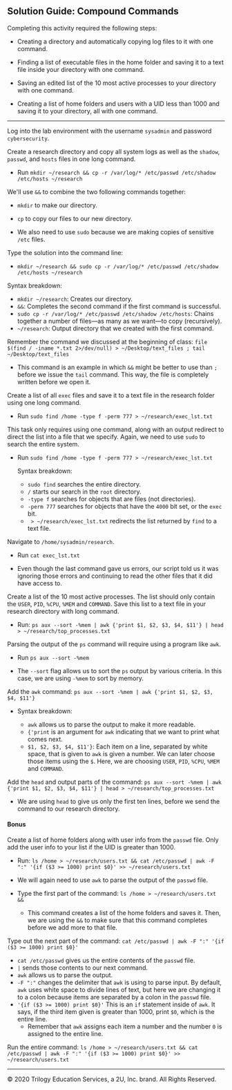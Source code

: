 ## Solution Guide: Compound Commands

Completing this activity required the following steps:

- Creating a directory and automatically copying log files to it with one command.

- Finding a list of executable files in the home folder and saving it to a text file inside your directory with one command.

- Saving an edited list of the 10 most active processes to your directory with one command.

- Creating a list of home folders and users with a UID less than 1000 and saving it to your directory, all with one command.

---

Log into the lab environment with the username `sysadmin` and password `cybersecurity`.

Create a research directory and copy all system logs as well as the `shadow`, `passwd`, and `hosts` files in one long command.

- Run `mkdir ~/research && cp -r /var/log/* /etc/passwd /etc/shadow /etc/hosts ~/research`

We'll use `&&` to combine the two following commands together:

- `mkdir` to make our directory.

- `cp` to copy our files to our new directory.

- We also need to use `sudo` because we are making copies of sensitive `/etc` files.

Type the solution into the command line:

- `mkdir ~/research && sudo cp -r /var/log/* /etc/passwd /etc/shadow /etc/hosts ~/research`

Syntax breakdown:

- `mkdir ~/research`: Creates our directory.
- `&&`: Completes the second command if the first command is successful.
- `sudo cp -r /var/log/* /etc/passwd /etc/shadow /etc/hosts`: Chains together a number of files—as many as we want—to copy (recursively). 
- `~/research`: Output directory that we created with the first command.

Remember the command we discussed at the beginning of class: `file $(find / -iname *.txt 2>/dev/null) > ~/Desktop/text_files ; tail ~/Desktop/text_files`

- This command is an example in which `&&` might be better to use than `;` before we issue the `tail` command. This way, the file is completely written before we open it.

Create a list of all `exec` files and save it to a text file in the research folder using one long command.

- Run `sudo find /home -type f -perm 777 > ~/research/exec_lst.txt`

 This task only requires using one command, along with an output redirect to direct the list into a file that we specify. Again, we need to use `sudo` to search the entire system.

- Run `sudo find /home -type f -perm 777 > ~/research/exec_lst.txt`

   Syntax breakdown:

   - `sudo find` searches the entire directory.
   - `/` starts our search in the `root` directory.
   - `-type f` searches for objects that are files (not directories).
   - `-perm 777` searches for objects that have the `4000` bit set, or the `exec` bit.
   - ` > ~/research/exec_lst.txt` redirects the list returned by `find` to a text file.

Navigate to `/home/sysadmin/research`.

- Run `cat exec_lst.txt`

- Even though the last command gave us errors, our script told us it was ignoring those errors and continuing to read the other files that it did have access to. 


Create a list of the 10 most active processes. The list should only contain the `USER`, `PID`, `%CPU`, `%MEM` and `COMMAND`. Save this list to a text file in your research directory with  long command.

- Run: `ps aux --sort -%mem | awk {'print $1, $2, $3, $4, $11'} | head > ~/research/top_processes.txt`

Parsing the output of the `ps` command will require using a program like `awk`.

   - Run `ps aux --sort -%mem`

   - The `--sort` flag allows us to sort the `ps` output by various criteria. In this case, we are using `-%mem` to sort by memory.

   Add the `awk` command: `ps aux --sort -%mem | awk {'print $1, $2, $3, $4, $11'}`

   - Syntax breakdown:

      - `awk` allows us to parse the output to make it more readable.
      - `{'print` is an argument for `awk` indicating that we want to print what comes next.
      - `$1, $2, $3, $4, $11'}`: Each item on a line, separated by white space, that is given to `awk` is given a number. We can later choose those items using the `$`. Here, we are choosing `USER`, `PID`, `%CPU`, `%MEM` and `COMMAND`.

Add the `head` and output parts of the command:
`ps aux --sort -%mem | awk {'print $1, $2, $3, $4, $11'} | head > ~/research/top_processes.txt`

- We are using `head` to give us only the first ten lines, before we send the command to our research directory.

#### Bonus

Create a list of home folders along with user info from the `passwd` file. Only add the user info to your list if the UID is greater than 1000.

   - Run: `ls /home > ~/research/users.txt && cat /etc/passwd | awk -F ":" '{if ($3 >= 1000) print $0}' >> ~/research/users.txt`


- We will again need to use `awk` to parse the output of the `passwd` file.

- Type the first part of the command: `ls /home > ~/research/users.txt &&`

   - This command creates a list of the home folders and saves it. Then, we are using the `&&` to make sure that this command completes before we add more to that file.

Type out the next part of the command: `cat /etc/passwd | awk -F ":" '{if ($3 >= 1000) print $0}'`

- `cat /etc/passwd` gives us the entire contents of the `passwd` file.
- `|` sends those contents to our next command.
- `awk` allows us to parse the output.
- `-F ":"` changes the delimiter that `awk` is using to parse input. By default, `awk` uses white space to divide lines of text, but here we are changing it to a colon because items are separated by a colon in the `passwd` file.
- `'{if ($3 >= 1000) print $0}'` This is an `if` statement inside of `awk`. It says, if the third item given is greater than 1000, print `$0`, which is the entire line.
   - Remember that `awk` assigns each item a number and the number `0` is assigned to the entire line. 
   
Run the entire command: `ls /home > ~/research/users.txt && cat /etc/passwd | awk -F ":" '{if ($3 >= 1000) print $0}' >> ~/research/users.txt`


---

© 2020 Trilogy Education Services, a 2U, Inc. brand. All Rights Reserved.    
